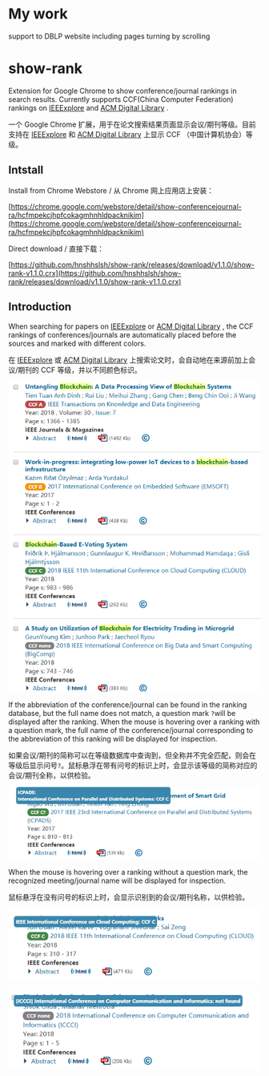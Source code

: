 # My work

support to DBLP website including pages turning by scrolling 

# show-rank
Extension for Google Chrome to show conference/journal rankings in search results. Currently supports CCF(China Computer Federation) rankings on [IEEExplore](https://ieeexplore.ieee.org) and [ACM Digital Library](https://dl.acm.org/) .

一个 Google Chrome 扩展，用于在论文搜索结果页面显示会议/期刊等级。目前支持在  [IEEExplore](https://ieeexplore.ieee.org) 和 [ACM Digital Library](https://dl.acm.org/)  上显示 CCF （中国计算机协会）等级。

## Intstall

Install from Chrome Webstore / 从 Chrome 网上应用店上安装：

[https://chrome.google.com/webstore/detail/show-conferencejournal-ra/hcfmpekcjhpfcokagmhnhldpacknikim](https://chrome.google.com/webstore/detail/show-conferencejournal-ra/hcfmpekcjhpfcokagmhnhldpacknikim)

Direct download / 直接下载：

[https://github.com/hnshhslsh/show-rank/releases/download/v1.1.0/show-rank-v1.1.0.crx](https://github.com/hnshhslsh/show-rank/releases/download/v1.1.0/show-rank-v1.1.0.crx)

## Introduction

When searching for papers on  [IEEExplore](https://ieeexplore.ieee.org) or [ACM Digital Library](https://dl.acm.org/) , the CCF rankings of conferences/journals  are automatically placed before the sources and marked with different colors.

在 [IEEExplore](https://ieeexplore.ieee.org) 或 [ACM Digital Library](https://dl.acm.org/) 上搜索论文时，会自动地在来源前加上会议/期刊的 CCF 等级，并以不同颜色标识。

![CCF ranking on IEEExplore](img/ieee.png)



If the abbreviation of the conference/journal can be found in the ranking database, but the full name does not match, a question mark `?`will be displayed after the ranking. When the mouse is hovering over a ranking with a question mark, the full name of the conference/journal corresponding to the abbreviation of this ranking will be displayed for inspection. 

如果会议/期刊的简称可以在等级数据库中查询到，但全称并不完全匹配，则会在等级后显示问号`?`。鼠标悬浮在带有问号的标识上时，会显示该等级的简称对应的会议/期刊全称，以供检验。

![ranking with '?'](img/question.png)

When the mouse is hovering over a ranking without a question mark, the recognized meeting/journal name will be displayed for inspection. 

鼠标悬浮在没有问号的标识上时，会显示识别到的会议/期刊名称，以供检验。

![c without '?'](img/ccfc.png)

![none without '?'](img/ccfnone.png)

